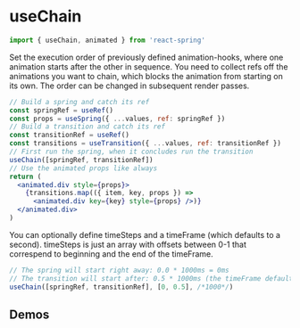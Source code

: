# useChain

```js
import { useChain, animated } from 'react-spring'
```

Set the execution order of previously defined animation-hooks, where one animation starts after the other in sequence. You need to collect refs off the animations you want to chain, which blocks the animation from starting on its own. The order can be changed in subsequent render passes. 

```jsx
// Build a spring and catch its ref
const springRef = useRef()
const props = useSpring({ ...values, ref: springRef })
// Build a transition and catch its ref
const transitionRef = useRef()
const transitions = useTransition({ ...values, ref: transitionRef })
// First run the spring, when it concludes run the transition
useChain([springRef, transitionRef])
// Use the animated props like always
return (
  <animated.div style={props}>
    {transitions.map(({ item, key, props }) =>
      <animated.div key={key} style={props} />)}
  </animated.div>
)
```

You can optionally define timeSteps and a timeFrame (which defaults to a second). timeSteps is just an array with offsets between 0-1 that correspend to beginning and the end of the timeFrame.

```jsx
// The spring will start right away: 0.0 * 1000ms = 0ms
// The transition will start after: 0.5 * 1000ms (the timeFrame default) = 500ms
useChain([springRef, transitionRef], [0, 0.5], /*1000*/)
```

## Demos